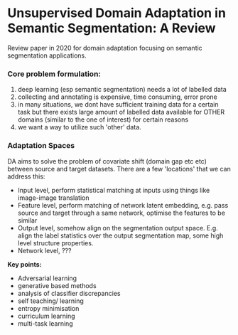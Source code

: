 # Unsupervised Domain Adaptation in Semantic Segmentation: A Review

Review paper in 2020 for domain adaptation focusing on semantic segmentation applications. 

### Core problem formulation: 
1. deep learning (esp semantic segmentation) needs a lot of labelled data  
2. collecting and annotating is expensive, time consuming, error prone  
3. in many situations, we dont have sufficient training data for a certain task but there exists large amount of labelled data available for OTHER domains (similar to the one of interest) for certain reasons  
4. we want a way to utilize such 'other' data.

### Adaptation Spaces
DA aims to solve the problem of covariate shift (domain gap etc etc) between source and target datasets. There are a few 'locations' that we can address this:
- Input level, perform statistical matching at inputs using things like image-image translation
- Feature level, perform matching of network latent embedding, e.g. pass source and target through a same network, optimise the features to be similar
- Output level, somehow align on the segmentation output space. E.g. align the label statistics over the output segmentation map, some high level structure properties.
- Network level, ???


**Key points:**
- Adversarial learning
- generative based methods
- analysis of classifier discrepancies
- self teaching/ learning
- entropy minimisation
- curriculum learning
- multi-task learning

